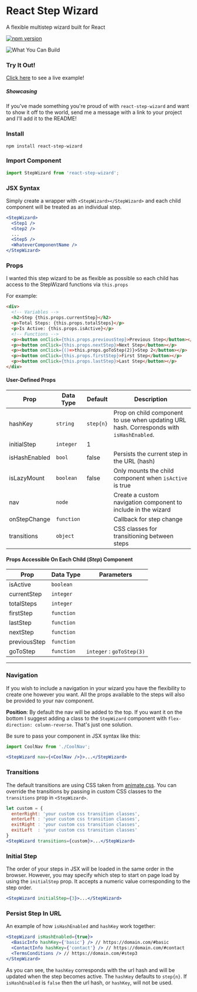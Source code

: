 # React Step Wizard
A flexible multistep wizard built for React

[![npm version](https://badge.fury.io/js/react-step-wizard.svg)](https://badge.fury.io/js/react-step-wizard)

![What You Can Build](https://raw.githubusercontent.com/jcmcneal/react-step-wizard/master/example.gif)

### Try It Out!
<a href='https://jcmcneal.github.io/react-step-wizard/example/'>Click here</a> to see a live example!

##### Showcasing
If you've made something you're proud of with `react-step-wizard` and want to show it off to the world, send me a message with a link to your project and I'll add it to the README!

### Install
```
npm install react-step-wizard
```

### Import Component
```js
import StepWizard from 'react-step-wizard';
```

### JSX Syntax
Simply create a wrapper with `<StepWizard></StepWizard>` and each child component will be treated as an individual step.
```jsx
<StepWizard>
  <Step1 />
  <Step2 />
  ...
  <Step5 />
  <WhateverComponentName />
</StepWizard>
```

### Props
I wanted this step wizard to be as flexible as possible so each child has access to the StepWizard functions via `this.props`

For example:
```html
<div>
  <!-- Variables -->
  <h2>Step {this.props.currentStep}</h2>
  <p>Total Steps: {this.props.totalSteps}</p>
  <p>Is Active: {this.props.isActive}</p>
  <!-- Functions -->
  <p><button onClick={this.props.previousStep}>Previous Step</button></p>
  <p><button onClick={this.props.nextStep}>Next Step</button></p>
  <p><button onClick={()=>this.props.goToStep(2)}>Step 2</button></p>
  <p><button onClick={this.props.firstStep}>First Step</button></p>
  <p><button onClick={this.props.lastStep}>Last Step</button></p>
</div>
```
#### User-Defined Props
Prop | Data Type | Default | Description
--- | --- | --- | ---
hashKey | `string` |`step{n}`| Prop on child component to use when updating URL hash. Corresponds with `isHashEnabled`.
initialStep | `integer` | 1
isHashEnabled | `bool` | false | Persists the current step in the URL (hash)
isLazyMount | `boolean` | false | Only mounts the child component when `isActive` is true
nav | `node` || Create a custom navigation component to include in the wizard
onStepChange | `function` || Callback for step change
transitions | `object`  || CSS classes for transitioning between steps

#### Props Accessible On Each Child (_Step_) Component
Prop | Data Type | Parameters
--- | --- | ---
isActive | `boolean`
currentStep | `integer`
totalSteps | `integer`
firstStep | `function`
lastStep | `function`
nextStep | `function`
previousStep | `function`
goToStep | `function` | `integer` : `goToStep(3)`
---
### Navigation
If you wish to include a navigation in your wizard you have the flexibility to create one however you want. All the props available to the steps will also be provided to your nav component.

**Position**: By default the nav will be added to the top. If you want it on the bottom I suggest adding a class to the `StepWizard` component with `flex-direction: column-reverse`. That's just one solution.

Be sure to pass your component in JSX syntax like this:
```jsx
import CoolNav from './CoolNav';

<StepWizard nav={<CoolNav />}>...</StepWizard>
```

### Transitions
The default transitions are using CSS taken from [animate.css](https://daneden.github.io/animate.css/). You can override the transitions by passing in custom CSS classes to the `transitions` prop in `<StepWizard>`.
```jsx
let custom = {
  enterRight: 'your custom css transition classes',
  enterLeft : 'your custom css transition classes',
  exitRight : 'your custom css transition classes',
  exitLeft  : 'your custom css transition classes'
}
<StepWizard transitions={custom}>...</StepWizard>
```

### Initial Step
The order of your steps in JSX will be loaded in the same order in the browser. However, you may specify which step to start on page load by using the `initialStep` prop. It accepts a numeric value corresponding to the step order.

```jsx
<StepWizard initialStep={3}>...</StepWizard>
```

### Persist Step In URL
An example of how `isHashEnabled` and `hashKey` work together:
```jsx
<StepWizard isHashEnabled={true}>
  <BasicInfo hashKey={'basic'} /> // https://domain.com/#basic
  <ContactInfo hashKey={'contact'} /> // https://domain.com/#contact
  <TermsConditions /> // https://domain.com/#step3
</StepWizard>
```
As you can see, the `hashKey` corresponds with the url hash and will be updated when the step becomes active. The `hashKey` defaults to `step{n}`. If `isHashEnabled` is `false` then the url hash, or `hashKey`, will not be used.
